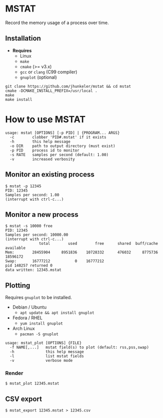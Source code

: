 # MSTAT

Record the memory usage of a process over time.

## Installation

- **Requires**
  - Linux
  - `make`
  - `cmake` (>= v3.x)
  - `gcc` or `clang` (C99 compiler)
  - `gnuplot` (optional)

```shell
git clone https://github.com/jhunkeler/mstat && cd mstat
cmake -DCMAKE_INSTALL_PREFIX=/usr/local .
make
make install
```

# How to use MSTAT

```text
usage: mstat [OPTIONS] [-p PID] | {PROGRAM... ARGS}
  -c        clobber 'PID#.mstat' if it exists
  -h        this help message
  -o DIR    path to output directory (must exist)
  -p PID    process id to monitor
  -s RATE   samples per second (default: 1.00)
  -v        increased verbosity
```

## Monitor an existing process

```shell
$ mstat -p 12345
PID: 12345
Samples per second: 1.00
(interrupt with ctrl-c...)
```

## Monitor a new process

```shell
$ mstat -s 10000 free
PID: 12345 
Samples per second: 10000.00
(interrupt with ctrl-c...)
               total        used        free      shared  buff/cache   available
Mem:        28455904     8951836    10728332      476032     8775736    18596172
Swap:       16777212           0    16777212
pid 148257 returned 0
data written: 12345.mstat
```

## Plotting

Requires `gnuplot` to be installed.
- Debian / Ubuntu
  - `apt update && apt install gnuplot`
- Fedora / RHEL
  - `yum install gnuplot`
- Arch Linux
  - `pacman -S gnuplot`

```text
usage: mstat_plot [OPTIONS] {FILE}
  -f NAME[,...]   mstat field(s) to plot (default: rss,pss,swap)
  -h              this help message
  -l              list mstat fields
  -v              verbose mode
```

### Render

```shell
$ mstat_plot 12345.mstat
```

## CSV export

```shell
$ mstat_export 12345.mstat > 12345.csv
```

